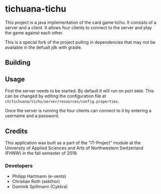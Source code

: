 # tichuana-tichu

This project is a java implementation of the card game tichu. It consists of a server and a client. It allows four clients
to connect to the server and play the game against each other.

This is a special fork of the project pulling in dependencies that may not be available
in the defualt jdk with gradle.

## Building


## Usage

First the server needs to be started. By default it will run on port ```8080```. This can be changed by editing the 
configuration file at ```ch/tichuana/tichu/server/resources/config.properties```.

Once the server is running the four clients can connect to it by entering a username and a password.

## Credits

This application was built as a part of the "IT-Project" module at the University of Applied Sciences and Arts of 
Northwestern Switzerland (FHNW) in the fall semester of 2019.

### Developers

- Philipp Hartmann (e-vents)
- Christian Roth (sekthor)
- Dominik Spillmann (Cykkra)
